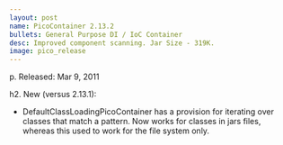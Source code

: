 ```yaml
---
layout: post
name: PicoContainer 2.13.2
bullets: General Purpose DI / IoC Container
desc: Improved component scanning. Jar Size - 319K.
image: pico_release
---
```

p.  Released: Mar 9, 2011

h2. New (versus 2.13.1):

* DefaultClassLoadingPicoContainer has a provision for iterating over classes that match a pattern.  Now works for classes in jars files, whereas this used to work for the file system only.
